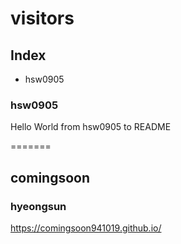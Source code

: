 # visitors

## Index
- hsw0905

### hsw0905

Hello World from hsw0905 to README

=======
## comingsoon

### hyeongsun

https://comingsoon941019.github.io/

